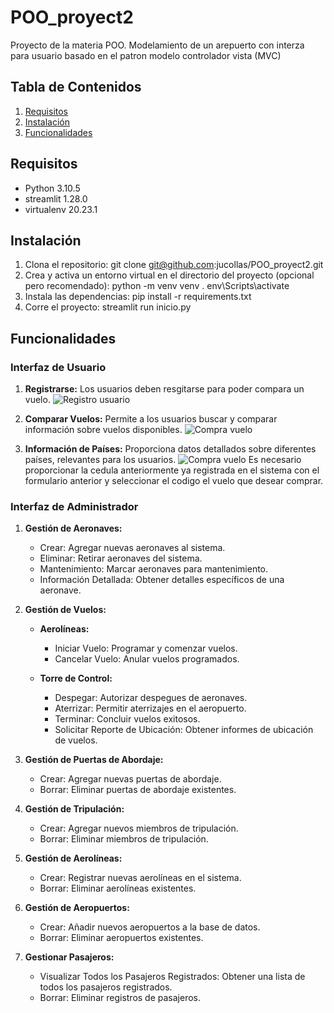 # POO_proyect2

Proyecto de la materia POO. Modelamiento de un arepuerto con interza para usuario basado en el patron modelo controlador vista (MVC)

## Tabla de Contenidos

1. [Requisitos](#requisitos)
2. [Instalación](#instalación)
3. [Funcionalidades](#funcionalidades)

## Requisitos

- Python 3.10.5
- streamlit 1.28.0
- virtualenv 20.23.1

## Instalación

1. Clona el repositorio:
    git clone git@github.com:jucollas/POO_proyect2.git
2. Crea y activa un entorno virtual en el directorio del proyecto (opcional pero recomendado):
    python -m venv venv
    . env\Scripts\activate
3. Instala las dependencias:
    pip install -r requirements.txt
4. Corre el proyecto:
    streamlit run inicio.py

## Funcionalidades

### Interfaz de Usuario

1. **Registrarse:** Los usuarios deben resgitarse para poder compara un vuelo.
![Registro usuario](img/registro_usuario.png)

2. **Comparar Vuelos:** Permite a los usuarios buscar y comparar información sobre vuelos disponibles.
![Compra vuelo](img/compra_vuelo.png)


3. **Información de Países:** Proporciona datos detallados sobre diferentes países, relevantes para los usuarios.
![Compra vuelo](img/compra_vuelo.png)
Es necesario proporcionar la cedula anteriormente ya registrada en el sistema con el formulario anterior y seleccionar el codigo el vuelo que desear comprar.


### Interfaz de Administrador

1. **Gestión de Aeronaves:**
   - Crear: Agregar nuevas aeronaves al sistema.
   - Eliminar: Retirar aeronaves del sistema.
   - Mantenimiento: Marcar aeronaves para mantenimiento.
   - Información Detallada: Obtener detalles específicos de una aeronave.

2. **Gestión de Vuelos:**
   - **Aerolíneas:**
     - Iniciar Vuelo: Programar y comenzar vuelos.
     - Cancelar Vuelo: Anular vuelos programados.

   - **Torre de Control:**
     - Despegar: Autorizar despegues de aeronaves.
     - Aterrizar: Permitir aterrizajes en el aeropuerto.
     - Terminar: Concluir vuelos exitosos.
     - Solicitar Reporte de Ubicación: Obtener informes de ubicación de vuelos.

3. **Gestión de Puertas de Abordaje:**
   - Crear: Agregar nuevas puertas de abordaje.
   - Borrar: Eliminar puertas de abordaje existentes.

4. **Gestión de Tripulación:**
   - Crear: Agregar nuevos miembros de tripulación.
   - Borrar: Eliminar miembros de tripulación.

5. **Gestión de Aerolíneas:**
   - Crear: Registrar nuevas aerolíneas en el sistema.
   - Borrar: Eliminar aerolíneas existentes.

6. **Gestión de Aeropuertos:**
   - Crear: Añadir nuevos aeropuertos a la base de datos.
   - Borrar: Eliminar aeropuertos existentes.

7. **Gestionar Pasajeros:**
   - Visualizar Todos los Pasajeros Registrados: Obtener una lista de todos los pasajeros registrados.
   - Borrar: Eliminar registros de pasajeros.
